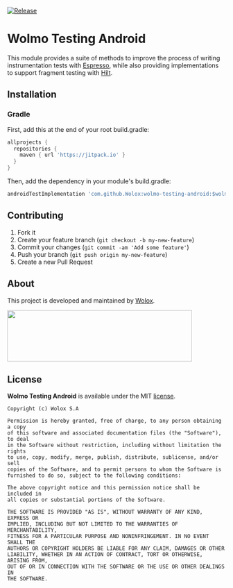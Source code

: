 [![Release](https://jitpack.io/v/Wolox/wolmo-testing-android.svg)](https://jitpack.io/v/Wolox/wolmo-testing-android.svg)

# <a name="topic-title"></a> Wolmo Testing Android

This module provides a suite of methods to improve the process of writing instrumentation tests with [Espresso](https://developer.android.com/training/testing/espresso), while also providing implementations to support fragment testing with [Hilt](https://dagger.dev/hilt/).

## <a name="topic-installation"></a> Installation

### Gradle

First, add this at the end of your root build.gradle:

```groovy
allprojects {
  repositories {
    maven { url 'https://jitpack.io' }
  }
}
```

Then, add the dependency in your module's build.gradle:

```groovy
androidTestImplementation 'com.github.Wolox:wolmo-testing-android:$wolmo_testing_version'
```

## <a name="topic-contributing"></a> Contributing

1. Fork it
2. Create your feature branch (`git checkout -b my-new-feature`)
3. Commit your changes (`git commit -am 'Add some feature'`)
4. Push your branch (`git push origin my-new-feature`)
5. Create a new Pull Request

## <a name="topic-about"></a> About

This project is developed and maintained by [Wolox](http://www.wolox.com.ar).

<img height="118px" width="426px" src="https://user-images.githubusercontent.com/50247351/146973273-9cca946f-4811-44f4-9e00-53dd0e3ec120.png"/>

## <a name="topic-license"></a> License

**Wolmo Testing Android** is available under the MIT [license](https://raw.githubusercontent.com/Wolox/wolmo-testing-android/main/LICENSE.md).

    Copyright (c) Wolox S.A

    Permission is hereby granted, free of charge, to any person obtaining a copy
    of this software and associated documentation files (the "Software"), to deal
    in the Software without restriction, including without limitation the rights
    to use, copy, modify, merge, publish, distribute, sublicense, and/or sell
    copies of the Software, and to permit persons to whom the Software is
    furnished to do so, subject to the following conditions:

    The above copyright notice and this permission notice shall be included in
    all copies or substantial portions of the Software.

    THE SOFTWARE IS PROVIDED "AS IS", WITHOUT WARRANTY OF ANY KIND, EXPRESS OR
    IMPLIED, INCLUDING BUT NOT LIMITED TO THE WARRANTIES OF MERCHANTABILITY,
    FITNESS FOR A PARTICULAR PURPOSE AND NONINFRINGEMENT. IN NO EVENT SHALL THE
    AUTHORS OR COPYRIGHT HOLDERS BE LIABLE FOR ANY CLAIM, DAMAGES OR OTHER
    LIABILITY, WHETHER IN AN ACTION OF CONTRACT, TORT OR OTHERWISE, ARISING FROM,
    OUT OF OR IN CONNECTION WITH THE SOFTWARE OR THE USE OR OTHER DEALINGS IN
    THE SOFTWARE.
